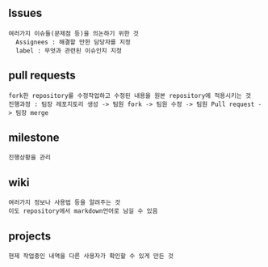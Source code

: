 ## lssues
```
여러가지 이슈들(문제점 등)을 의논하기 위한 것
  Assignees : 해결할 만한 담당자를 지정
  label : 무엇과 관련된 이슈인지 지정
```
## pull requests
```
fork한 repository를 수정작업하고 수정된 내용을 원본 repository에 적용시키는 것
진행과정 : 팀장 레포지토리 생성 -> 팀원 fork -> 팀원 수정 -> 팀원 Pull request -> 팀장 merge
```
## milestone
```
진행상황을 관리
```
## wiki
```
여러가지 정보나 사용법 등을 알려주는 것
이도 repository에서 markdown언어로 남길 수 있음
```
## projects
```
현제 작업중인 내역을 다른 사용자가 확인할 수 있게 만든 것
```
